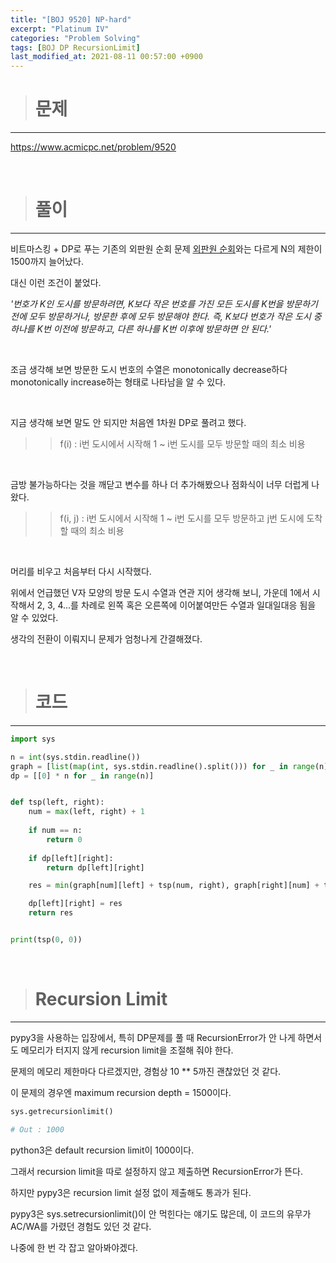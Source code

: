 ```yaml
---
title: "[BOJ 9520] NP-hard"
excerpt: "Platinum IV"
categories: "Problem Solving"
tags: [BOJ DP RecursionLimit]
last_modified_at: 2021-08-11 00:57:00 +0900
---
```


> # 문제
---

[<u>https://www.acmicpc.net/problem/9520</u>](https://www.acmicpc.net/problem/9520)

<br>

> # 풀이
---

비트마스킹 + DP로 푸는 기존의 외판원 순회 문제 [<u>외판원 순회</u>](https://www.acmicpc.net/problem/2098)와는 다르게 N의 제한이 1500까지 늘어났다.


대신 이런 조건이 붙었다.

*'번호가 K인 도시를 방문하려면, K보다 작은 번호를 가진 모든 도시를 K번을 방문하기 전에 모두 방문하거나, 방문한 후에 모두 방문해야 한다. 즉, K보다 번호가 작은 도시 중 하나를 K번 이전에 방문하고, 다른 하나를 K번 이후에 방문하면 안 된다.'*

<br>

조금 생각해 보면 방문한 도시 번호의 수열은 monotonically decrease하다 monotonically increase하는 형태로 나타남을 알 수 있다.

<br>

지금 생각해 보면 말도 안 되지만 처음엔 1차원 DP로 풀려고 했다.

>> f(i) : i번 도시에서 시작해 1 ~ i번 도시를 모두 방문할 때의 최소 비용

<br>

금방 불가능하다는 것을 깨닫고 변수를 하나 더 추가해봤으나 점화식이 너무 더럽게 나왔다.

>> f(i, j) : i번 도시에서 시작해 1 ~ i번 도시를 모두 방문하고 j번 도시에 도착할 때의 최소 비용

<br>

머리를 비우고 처음부터 다시 시작했다.

위에서 언급했던 V자 모양의 방문 도시 수열과 연관 지어 생각해 보니, 가운데 1에서 시작해서 2, 3, 4...를 차례로 왼쪽 혹은 오른쪽에 이어붙여만든 수열과 일대일대응 됨을 알 수 있었다.

생각의 전환이 이뤄지니 문제가 엄청나게 간결해졌다.

<br>

> # 코드
---

```python
import sys

n = int(sys.stdin.readline())
graph = [list(map(int, sys.stdin.readline().split())) for _ in range(n)]
dp = [[0] * n for _ in range(n)]


def tsp(left, right):
    num = max(left, right) + 1
    
    if num == n:
        return 0
    
    if dp[left][right]:
        return dp[left][right]

    res = min(graph[num][left] + tsp(num, right), graph[right][num] + tsp(left, num))

    dp[left][right] = res
    return res


print(tsp(0, 0))
```

<br>

> # Recursion Limit
---

pypy3을 사용하는 입장에서, 특히 DP문제를 풀 때 RecursionError가 안 나게 하면서도 메모리가 터지지 않게 recursion limit을 조절해 줘야 한다.

문제의 메모리 제한마다 다르겠지만, 경험상 10 ** 5까진 괜찮았던 것 같다.

이 문제의 경우엔 maximum recursion depth = 1500이다.

```python
sys.getrecursionlimit()

# Out : 1000
```

python3은 default recursion limit이 1000이다.

그래서 recursion limit을 따로 설정하지 않고 제출하면 RecursionError가 뜬다.

하지만 pypy3은 recursion limit 설정 없이 제출해도 통과가 된다.

pypy3은 sys.setrecursionlimit()이 안 먹힌다는 얘기도 많은데, 이 코드의 유무가 AC/WA를 가렸던 경험도 있던 것 같다.

나중에 한 번 각 잡고 알아봐야겠다.